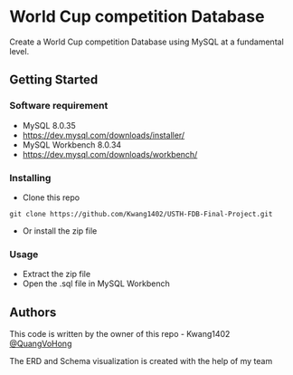 # World Cup competition Database

Create a World Cup competition Database using MySQL at a fundamental level.

## Getting Started

### Software requirement

* MySQL 8.0.35
* https://dev.mysql.com/downloads/installer/
* MySQL Workbench 8.0.34
* https://dev.mysql.com/downloads/workbench/

### Installing

* Clone this repo
```
git clone https://github.com/Kwang1402/USTH-FDB-Final-Project.git
```
* Or install the zip file

### Usage

* Extract the zip file
* Open the .sql file in MySQL Workbench


## Authors

This code is written by the owner of this repo - Kwang1402
[@QuangVoHong](https://www.facebook.com/quang.vohong.946)

The ERD and Schema visualization is created with the help of my team
